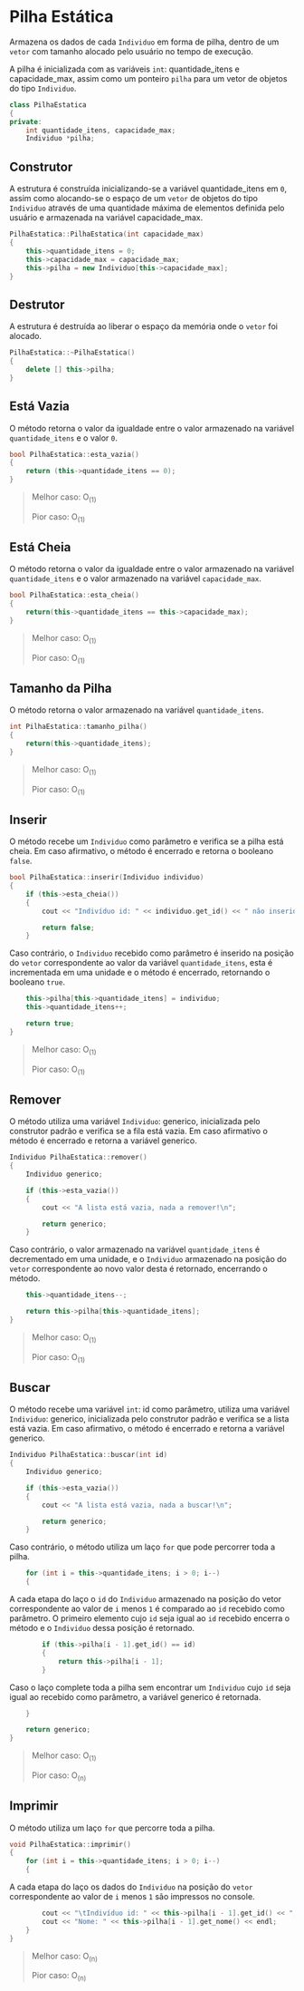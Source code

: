 # Pilha Estática

Armazena os dados de cada `Individuo` em forma de pilha, dentro de um `vetor` com tamanho alocado pelo usuário no tempo de execução.

A pilha é inicializada com as variáveis `int`: quantidade_itens e capacidade_max, assim como um ponteiro `pilha` para um vetor de objetos do tipo `Individuo`.

```cpp
class PilhaEstatica
{
private:
    int quantidade_itens, capacidade_max;
    Individuo *pilha;
```

 

## Construtor

A estrutura é construída inicializando-se a variável quantidade_itens em `0`, assim como alocando-se o espaço de um `vetor` de objetos do tipo `Individuo` através de uma quantidade máxima de elementos definida pelo usuário e armazenada na variável capacidade_max.

```cpp
PilhaEstatica::PilhaEstatica(int capacidade_max)
{
    this->quantidade_itens = 0;
    this->capacidade_max = capacidade_max;
    this->pilha = new Individuo[this->capacidade_max];
}
```



## Destrutor

A estrutura é destruída ao liberar o espaço da memória onde o `vetor` foi alocado.

```cpp
PilhaEstatica::~PilhaEstatica()
{
    delete [] this->pilha;
}
```



## Está Vazia

O método retorna o valor da igualdade entre o valor armazenado na variável `quantidade_itens` e o valor `0`.

```cpp
bool PilhaEstatica::esta_vazia()
{
    return (this->quantidade_itens == 0);
}
```

> Melhor caso: O<sub>(1)</sub>
>
> Pior caso: O<sub>(1)</sub>



## Está Cheia

O método retorna o valor da igualdade entre o valor armazenado na variável `quantidade_itens` e o valor armazenado na variável `capacidade_max`.

```cpp
bool PilhaEstatica::esta_cheia()
{
    return(this->quantidade_itens == this->capacidade_max);
}
```

> Melhor caso: O<sub>(1)</sub>
>
> Pior caso: O<sub>(1)</sub>



## Tamanho da Pilha

O método retorna o valor armazenado na variável `quantidade_itens`.

```cpp
int PilhaEstatica::tamanho_pilha()
{
    return(this->quantidade_itens);
}
```

> Melhor caso: O<sub>(1)</sub>
>
> Pior caso: O<sub>(1)</sub>



## Inserir

O método recebe um `Individuo` como parâmetro e verifica se a pilha está cheia. Em caso afirmativo, o método é encerrado e retorna o booleano `false`.

```cpp
bool PilhaEstatica::inserir(Individuo individuo)
{
    if (this->esta_cheia())
    {
        cout << "Indivíduo id: " << individuo.get_id() << " não inserido, pois a lista está cheia!\n";

        return false;
    }
```

Caso contrário, o `Individuo` recebido como parâmetro é inserido na posição do `vetor` correspondente ao valor da variável `quantidade_itens`, esta é incrementada em uma unidade e o método é encerrado, retornando o booleano `true`.

```cpp
    this->pilha[this->quantidade_itens] = individuo;
    this->quantidade_itens++;

    return true;
}
```

> Melhor caso: O<sub>(1)</sub>
>
> Pior caso: O<sub>(1)</sub>



## Remover

O método utiliza uma variável `Individuo`: generico, inicializada pelo construtor padrão e verifica se a fila está vazia. Em caso afirmativo o método é encerrado e retorna a variável generico.

```cpp
Individuo PilhaEstatica::remover()
{
    Individuo generico;

    if (this->esta_vazia())
    {
        cout << "A lista está vazia, nada a remover!\n";

        return generico;
    }
```

Caso contrário, o valor armazenado na variável `quantidade_itens` é decrementado em uma unidade, e o `Individuo` armazenado na posição do `vetor` correspondente ao novo valor desta é retornado, encerrando o método.

```cpp
    this->quantidade_itens--;

    return this->pilha[this->quantidade_itens];
}
```

> Melhor caso: O<sub>(1)</sub>
>
> Pior caso: O<sub>(1)</sub>



## Buscar

O método recebe uma variável `int`: id como parâmetro, utiliza uma variável `Individuo`: generico, inicializada pelo construtor padrão e verifica se a lista está vazia. Em caso afirmativo, o método é encerrado e retorna a variável generico.

```cpp
Individuo PilhaEstatica::buscar(int id)
{
    Individuo generico;

    if (this->esta_vazia())
    {
        cout << "A lista está vazia, nada a buscar!\n";

        return generico;
    }
```

Caso contrário, o método utiliza um laço `for` que pode percorrer toda a pilha.

```cpp
	for (int i = this->quantidade_itens; i > 0; i--)
	{
```

A cada etapa do laço o `id` do `Individuo` armazenado na posição do vetor correspondente ao valor de `i` menos `1` é comparado ao `id` recebido como parâmetro. O primeiro elemento cujo `id` seja igual ao `id` recebido encerra o método e o `Individuo` dessa posição é retornado.

```cpp
        if (this->pilha[i - 1].get_id() == id)
        {
            return this->pilha[i - 1];
        }
```

Caso o laço complete toda a pilha sem encontrar um `Individuo` cujo `id` seja igual ao recebido como parâmetro, a variável generico é retornada.

```cpp
	}

	return generico;
}
```

> Melhor caso: O<sub>(1)</sub>
>
> Pior caso: O<sub>(n)</sub>



## Imprimir

O método utiliza um laço `for` que percorre toda a pilha.

```cpp
void PilhaEstatica::imprimir()
{
    for (int i = this->quantidade_itens; i > 0; i--)
    {
```

A cada etapa do laço os dados do `Individuo` na posição do `vetor` correspondente ao valor de `i` menos `1` são impressos no console.

```cpp
        cout << "\tIndivíduo id: " << this->pilha[i - 1].get_id() << ", ";
        cout << "Nome: " << this->pilha[i - 1].get_nome() << endl;
    }
}
```

> Melhor caso: O<sub>(n)</sub>
>
> Pior caso: O<sub>(n)</sub>

